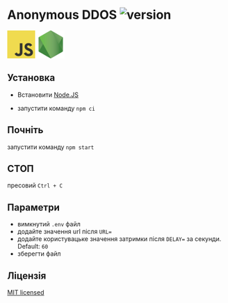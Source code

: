 # Anonymous DDOS ![version](https://img.shields.io/badge/version-1.0.0-blue.svg)

<img src="https://raw.githubusercontent.com/github/explore/80688e429a7d4ef2fca1e82350fe8e3517d3494d/topics/javascript/javascript.png" class="d-block rounded-1 mr-3 flex-shrink-0" alt="javascript logo" width="64" height="64"> <img src="https://raw.githubusercontent.com/github/explore/80688e429a7d4ef2fca1e82350fe8e3517d3494d/topics/nodejs/nodejs.png" class="d-block rounded-1 mr-3 flex-shrink-0" alt="node.js logo" width="64" height="64">

## Установка

- Встановити [Node.JS](https://nodejs.org/)

- запустити команду `npm ci`

## Почніть

запустити команду `npm start`

## СТОП

пресовий `Ctrl + C`

## Параметри

- вимкнутий `.env` файл
- додайте значення url після `URL=`
- додайте користувацьке значення затримки після `DELAY=` за секунди. Default: `60`
- зберегти файл

## Ліцензія

[MIT licensed](ЛІЦЕНЗІЯ)
